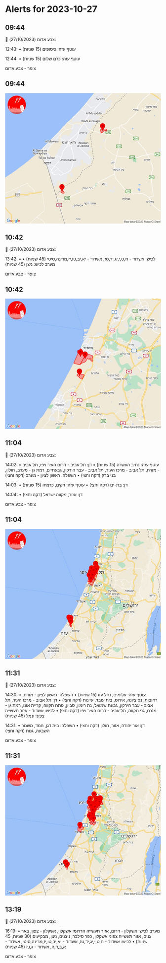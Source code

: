 # Alerts for 2023-10-27

## 09:44

🔴 צבע אדום (27/10/2023):

12:43:
• עוטף עזה: כיסופים (15 שניות)

12:44:
• עוטף עזה: כרם שלום (15 שניות)

צופר - צבע אדום

## 09:44

![Photo](images/15728.jpg)

## 10:42

🔴 צבע אדום (27/10/2023):

13:42:
• לכיש: אשדוד - ח,ט,י,יג,יד,טז, אשדוד - יא,יב,טו,יז,מרינה,סיטי (45 שניות)
• מערב לכיש: ניצן (45 שניות)

צופר - צבע אדום

## 10:42

![Photo](images/15732.jpg)

## 11:04

🔴 צבע אדום (27/10/2023):

14:02:
• עוטף עזה: נתיב העשרה (15 שניות)
• דן: תל אביב - דרום העיר ויפו, תל אביב - מזרח, תל אביב - מרכז העיר, תל אביב - עבר הירקון, גבעתיים, רמת גן - מערב, חולון, בני ברק (דקה וחצי)
• השפלה: ראשון לציון - מערב (דקה וחצי)

14:03:
• דן: בת-ים (דקה וחצי)
• עוטף עזה: זיקים, כרמיה (15 שניות)

14:04:
• דן: אזור, מקווה ישראל (דקה וחצי)

צופר - צבע אדום

## 11:04

![Photo](images/15744.jpg)

## 11:31

🔴 צבע אדום (27/10/2023):

14:30:
• עוטף עזה: עלומים, נחל עוז (15 שניות)
• השפלה: ראשון לציון - מזרח, רחובות, נס ציונה, אירוס, בית עובד, עיינות (דקה וחצי)
• דן: תל אביב - מרכז העיר, תל אביב - עבר הירקון, גבעת שמואל, גת רימון, סביון, פתח תקווה, קריית אונו, רמת גן - מזרח, גני תקווה, תל אביב - דרום העיר ויפו (דקה וחצי)
• לכיש: אשדוד - אזור תעשייה צפוני ונמל (45 שניות)

14:31:
• דן: אור יהודה, אזור, חולון (דקה וחצי)
• השפלה: בית דגן, חמד, משמר השבעה, גנות (דקה וחצי)

צופר - צבע אדום

## 11:31

![Photo](images/15762.jpg)

## 13:19

🔴 צבע אדום (27/10/2023):

16:19:
• מערב לכיש: אשקלון - דרום, אזור תעשייה הדרומי אשקלון, אשקלון - צפון, באר גנים, אזור תעשייה צפוני אשקלון, כפר סילבר, ניצנים, ניצן, מבקיעים (30 שניות, 45 שניות)
• לכיש: אשדוד - ח,ט,י,יג,יד,טז, אשדוד - יא,יב,טו,יז,מרינה,סיטי, אשדוד - א,ב,ד,ה, אשדוד - ג,ו,ז (45 שניות)

צופר - צבע אדום

